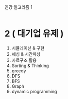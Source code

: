 인강 알고리즘 1
<br/><br/>

# 2 ( 대기업 유제 )<br/>

1. 시뮬레이션 & 구현<br/>
2. 해싱 & 시간파싱<br/>
3. 자료구조 활용<br/>
4. Sorting & Thinking<br/>
5. greedy<br/>
6. DFS<br/>
7. BFS<br/>
8. Graph<br/>
9. dynamic programming<br/>
   <br/>
